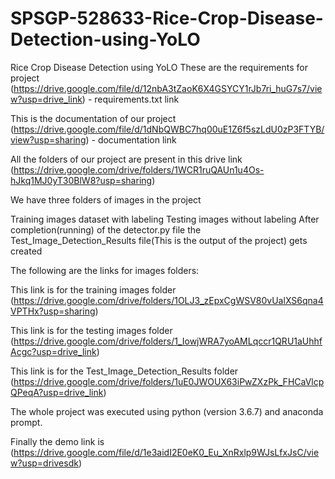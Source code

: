 # SPSGP-528633-Rice-Crop-Disease-Detection-using-YoLO
Rice Crop Disease Detection using YoLO
These are the requirements for project (https://drive.google.com/file/d/12nbA3tZaoK6X4GSYCY1rJb7ri_huG7s7/view?usp=drive_link) - requirements.txt link

This is the documentation of our project (https://drive.google.com/file/d/1dNbQWBC7hq00uE1Z6f5szLdU0zP3FTYB/view?usp=sharing) - documentation link

All the folders of our project are present in this drive link (https://drive.google.com/drive/folders/1WCR1ruQAUn1u4Os-hJkq1MJ0yT30BlW8?usp=sharing)

We have three folders of images in the project

Training images dataset with labeling Testing images without labeling After completion(running) of the detector.py file the Test_Image_Detection_Results file(This is the output of the project) gets created

The following are the links for images folders:

This link is for the training images folder (https://drive.google.com/drive/folders/1OLJ3_zEpxCgWSV80vUalXS6qna4VPTHx?usp=sharing)

This link is for the testing images folder (https://drive.google.com/drive/folders/1_IowjWRA7yoAMLqccr1QRU1aUhhfAcgc?usp=drive_link)

This link is for the Test_Image_Detection_Results folder (https://drive.google.com/drive/folders/1uE0JWOUX63iPwZXzPk_FHCaVlcpQPeqA?usp=drive_link)

The whole project was executed using python (version 3.6.7) and anaconda prompt.

Finally the demo link is (https://drive.google.com/file/d/1e3aidI2E0eK0_Eu_XnRxlp9WJsLfxJsC/view?usp=drivesdk)
